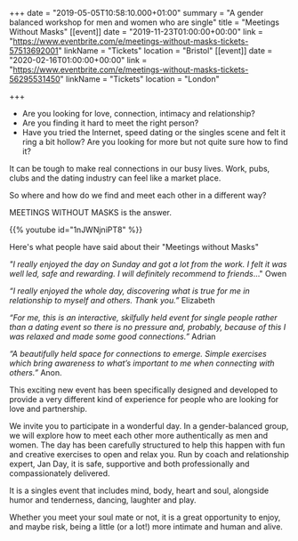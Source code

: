 +++
date = "2019-05-05T10:58:10.000+01:00"
summary = "A gender balanced workshop for men and women who are single"
title = "Meetings Without Masks"
[[event]]
date = "2019-11-23T01:00:00+00:00"
link = "https://www.eventbrite.com/e/meetings-without-masks-tickets-57513692001"
linkName = "Tickets"
location = "Bristol"
[[event]]
date = "2020-02-16T01:00:00+00:00"
link = "https://www.eventbrite.com/e/meetings-without-masks-tickets-56295531450"
linkName = "Tickets"
location = "London"

+++
* Are you looking for love, connection, intimacy and relationship?
* Are you finding it hard to meet the right person?
* Have you tried the Internet, speed dating or the singles scene and felt it ring a bit hollow? Are you looking for more but not quite sure how to find it?

It can be tough to make real connections in our busy lives. Work, pubs, clubs and the dating industry can feel like a market place.

So where and how do we find and meet each other in a different way?

MEETINGS WITHOUT MASKS is the answer.

{{% youtube id="1nJWNjniPT8" %}}

Here's what people have said about their "Meetings without Masks"

_"I really enjoyed the day on Sunday and got a lot from the work. I felt it was well led, safe and rewarding. I will definitely recommend to friends_..."   Owen

_“I really enjoyed the whole day, discovering what is true for me in relationship to myself and others. Thank you.”_ Elizabeth

_“For me, this is an interactive, skilfully held event for single people rather than a dating event so there is no pressure and, probably, because of this I was relaxed and made some good connections.”_ Adrian

_“A beautifully held space for connections to emerge. Simple exercises which bring awareness to what’s important to me when connecting with others.”_ Anon.

</div>

This exciting new event has been specifically designed and developed to provide a very different kind of experience for people who are looking for love and partnership.

We invite you to participate in a wonderful day. In a gender-balanced group, we will explore how to meet each other more authentically as men and women. The day has been carefully structured to help this happen with fun and creative exercises to open and relax you. Run by coach and relationship expert, Jan Day, it is safe, supportive and both professionally and compassionately delivered.

It is a singles event that includes mind, body, heart and soul, alongside humor and tenderness, dancing, laughter and play.

Whether you meet your soul mate or not, it is a great opportunity to enjoy, and maybe risk, being a little (or a lot!) more intimate and human and alive.